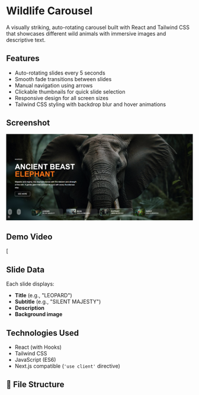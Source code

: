 # Wildlife Carousel

A visually striking, auto-rotating carousel built with React and Tailwind CSS that showcases different wild animals with immersive images and descriptive text.

##  Features

- Auto-rotating slides every 5 seconds
- Smooth fade transitions between slides
- Manual navigation using arrows
- Clickable thumbnails for quick slide selection
- Responsive design for all screen sizes
- Tailwind CSS styling with backdrop blur and hover animations

## Screenshot
![image](https://github.com/harshitarr/Widelife-photography-carousel/blob/main/public/screenshot.png)

## Demo Video
[

## Slide Data

Each slide displays:

- **Title** (e.g., "LEOPARD")
- **Subtitle** (e.g., "SILENT MAJESTY")
- **Description**
- **Background image**

##  Technologies Used

- React (with Hooks)
- Tailwind CSS
- JavaScript (ES6)
- Next.js compatible (`'use client'` directive)

## 📁 File Structure

